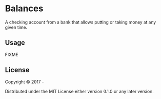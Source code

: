 # Balances

A checking account from a bank that allows putting or taking money at any given time.

## Usage

FIXME

## License

Copyright © 2017 -

Distributed under the MIT License either version 0.1.0 or any later version.
